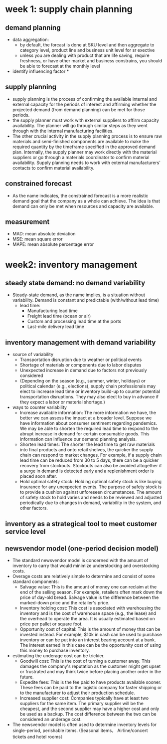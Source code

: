 # week 1: supply chain planning
## demand planning
* data aggregation: 
    * by default, the forcast is done at SKU level and then aggregate to category level, product line and business unit level for sr exective 
    * unless you are dealing with product that are life saving, require freshness, or have other market and business constrains, you should be able to forecast at the monthly level
* identify influencing factor
    * 
## supply planning
* supply planning is the process of confirming the available internal and external capacity for the periods of interest and affirming whether the projected demand (from demand planning) can be met for those periods.
* the supply planner must work with external suppliers to affirm capacity availability. The planner will go through similar steps as they went through with the internal manufacturing facilities.
* The other crucial activity in the supply planning process is to ensure raw materials and semi-finished components are available to make the required quantity by the timeframe specified in the approved demand plan. Internally, the supply planner may work directly with the material suppliers or go through a materials coordinator to confirm material availability. Supply planning needs to work with external manufacturers' contacts to confirm material availability.
## constrained forecast 
* As the name indicates, the constrained forecast is a more realistic demand goal that the company as a whole can achieve. The idea is that demand can only be met when resources and capacity are available. 
## measurement 
* MAD: mean absolute deviation
* MSE: mean square error
* MAPE: mean absolute percentage error
# week2: inventory management 
## steady state demand: no demand variability
* Steady-state demand, as the name implies, is a situation without variability. Demand is constant and predictable (with/without lead time)
    * lead time: 
        * Manufacturing lead time
        * Freight lead time (ocean or air)
        * Custom and processing lead time at the ports
        * Last-mile delivery lead time

## inventory management with demand variability
* source of variability
    * Transportation disruption due to weather or political events
    * Shortage of materials or components due to labor disputes
    * Unexpected increase in demand due to factors not previously considered
    * (Depending on the season (e.g., summer, winter, holidays) or political calendar (e.g., elections), supply chain professionals may elect to increase lead time or inventory build-up to counter potential transportation disruptions. They may also elect to buy in advance if they expect a labor or material shortage.)
* ways to counter variability
    * Increase available information: The more information we have, the better we can assess the impact at a broader level. Suppose we have information about consumer sentiment regarding pandemics. We may be able to shorten the required lead time to respond to the abrupt increase in demand for certain consumable goods. This information can influence our demand planning analysis.
    * Shorten lead times: The shorter the lead time to get raw materials into final products and onto retail shelves, the quicker the supply chain can respond to market changes. For example, if a supply chain lead time can be reduced from 30 to 5 days, there can be a quicker recovery from stockouts. Stockouts can also be avoided altogether if a surge in demand is detected early and a replenishment order is placed soon after.
    * Hold optimal safety stock: Holding optimal safety stock is like buying insurance for any unexpected events. The purpose of safety stock is to provide a cushion against unforeseen circumstances. The amount of safety stock to hold varies and needs to be reviewed and adjusted periodically due to changes in demand, variability in the system, and other factors.
## inventory as a strategical tool to meet customer service level
## newsvendor model (one-period decision model)
* The standard newsvendor model is concerned with the amount of inventory to carry that would minimize understocking and overstocking costs.
* Overage costs are relatively simple to determine and consist of some standard components:
    * Salvage value: This is the amount of money one can reclaim at the end of the selling season. For example, retailers often mark down the price of day-old bread. Salvage value is the difference between the marked-down price and the retailer's price.
    * Inventory holding cost: This cost is associated with warehousing the inventory and is the cost of warehouse space (e.g., the lease) and the overhead to operate the area. It is usually estimated based on price per pallet or square foot.
    * Opportunity cost of capital: This is the amount of money that can be invested instead. For example, $10k in cash can be used to purchase inventory or can be put into an interest bearing account at a bank. The interest earned in this case can be the opportunity cost of using this money to purchase inventory. 
* estimating the underage cost can be trickier.
    * Goodwill cost: This is the cost of turning a customer away. This damages the company's reputation as the customer might get upset or frustrated and may think twice before placing another order in the future.
    * Expedite fees: This is the fee paid to have products available sooner. These fees can be paid to the logistic company for faster shipping or to the manufacturer to adjust their production schedule.
    * Increased supplier cost: Companies typically have at least two suppliers for the same item. The primary supplier will be the cheapest, and the second supplier may have a higher cost and only be used as a backup. The cost difference between the two can be considered an underage cost.
* The newsvendor model is often used to determine inventory levels for single-period, perishable items. (Seasonal items， Airline/concert tickets and hotel rooms）




